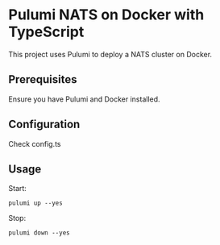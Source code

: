 # Pulumi NATS on Docker with TypeScript

This project uses Pulumi to deploy a NATS cluster on Docker.

## Prerequisites

Ensure you have Pulumi and Docker installed.

## Configuration

Check config.ts

## Usage

Start:

```
pulumi up --yes
```

Stop:

```
pulumi down --yes
```

